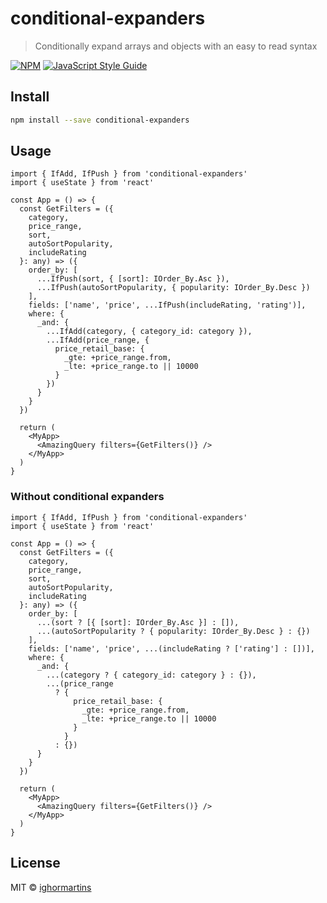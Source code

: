 # conditional-expanders

> Conditionally expand arrays and objects with an easy to read syntax

[![NPM](https://img.shields.io/npm/v/conditional-expanders.svg)](https://www.npmjs.com/package/conditional-expanders) [![JavaScript Style Guide](https://img.shields.io/badge/code_style-standard-brightgreen.svg)](https://standardjs.com)

## Install

```bash
npm install --save conditional-expanders
```

## Usage

```tsx
import { IfAdd, IfPush } from 'conditional-expanders'
import { useState } from 'react'

const App = () => {
  const GetFilters = ({
    category,
    price_range,
    sort,
    autoSortPopularity,
    includeRating
  }: any) => ({
    order_by: [
      ...IfPush(sort, { [sort]: IOrder_By.Asc }),
      ...IfPush(autoSortPopularity, { popularity: IOrder_By.Desc })
    ],
    fields: ['name', 'price', ...IfPush(includeRating, 'rating')],
    where: {
      _and: {
        ...IfAdd(category, { category_id: category }),
        ...IfAdd(price_range, {
          price_retail_base: {
            _gte: +price_range.from,
            _lte: +price_range.to || 10000
          }
        })
      }
    }
  })

  return (
    <MyApp>
      <AmazingQuery filters={GetFilters()} />
    </MyApp>
  )
}
```

### Without conditional expanders

```tsx
import { IfAdd, IfPush } from 'conditional-expanders'
import { useState } from 'react'

const App = () => {
  const GetFilters = ({
    category,
    price_range,
    sort,
    autoSortPopularity,
    includeRating
  }: any) => ({
    order_by: [
      ...(sort ? [{ [sort]: IOrder_By.Asc }] : []),
      ...(autoSortPopularity ? { popularity: IOrder_By.Desc } : {})
    ],
    fields: ['name', 'price', ...(includeRating ? ['rating'] : [])],
    where: {
      _and: {
        ...(category ? { category_id: category } : {}),
        ...(price_range
          ? {
              price_retail_base: {
                _gte: +price_range.from,
                _lte: +price_range.to || 10000
              }
            }
          : {})
      }
    }
  })

  return (
    <MyApp>
      <AmazingQuery filters={GetFilters()} />
    </MyApp>
  )
}
```

## License

MIT © [ighormartins](https://github.com/ighormartins)
